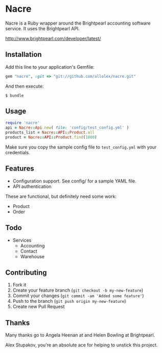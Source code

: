 # Nacre

Nacre is a Ruby wrapper around the Brightpearl accounting software service. It uses the Brightpearl API.

http://www.brightpearl.com/developer/latest/

## Installation

Add this line to your application's Gemfile:

```ruby
gem "nacre", :git => "git://github.com/allolex/nacre.git"
```

And then execute:

```
$ bundle
```

## Usage

```ruby
require 'nacre'
api = Nacre::Api.new( file: 'config/test_config.yml' )
products_list = Nacre::API::Product.all
product = Nacre::API::Product.find(1000)
```

Make sure you copy the sample config file to `test_config.yml` with your credentials.

## Features

- Configuration support. See config/ for a sample YAML file.
- API authentication

These are functional, but definitely need some work:

- Product
- Order


## Todo

- Services
  - Accounting
  - Contact
  - Warehouse

## Contributing

1. Fork it
2. Create your feature branch (`git checkout -b my-new-feature`)
3. Commit your changes (`git commit -am 'Added some feature'`)
4. Push to the branch (`git push origin my-new-feature`)
5. Create new Pull Request

## Thanks 

Many thanks go to Angela Heenan at and Helen Bowling at Brightpearl.

Alex Stupakov, you're an absolute ace for helping to unstick this project.
